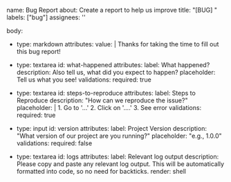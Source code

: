 name: Bug Report
about: Create a report to help us improve
title: "[BUG] "
labels: ["bug"]
assignees: ''

body:
  - type: markdown
    attributes:
      value: |
        Thanks for taking the time to fill out this bug report!

  - type: textarea
    id: what-happened
    attributes:
      label: What happened?
      description: Also tell us, what did you expect to happen?
      placeholder: Tell us what you see!
    validations:
      required: true

  - type: textarea
    id: steps-to-reproduce
    attributes:
      label: Steps to Reproduce
      description: "How can we reproduce the issue?"
      placeholder: |
        1. Go to '...'
        2. Click on '....'
        3. See error
    validations:
      required: true
      
  - type: input
    id: version
    attributes:
      label: Project Version
      description: "What version of our project are you running?"
      placeholder: "e.g., 1.0.0"
    validations:
      required: false

  - type: textarea
    id: logs
    attributes:
      label: Relevant log output
      description: Please copy and paste any relevant log output. This will be automatically formatted into code, so no need for backticks.
      render: shell
